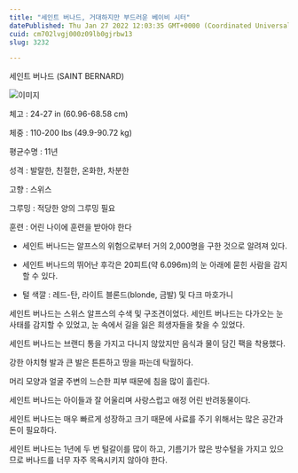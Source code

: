 ```yaml
---
title: "세인트 버나드, 거대하지만 부드러운 베이비 시터"
datePublished: Thu Jan 27 2022 12:03:35 GMT+0000 (Coordinated Universal Time)
cuid: cm702lvgj000z09lb0gjrbw13
slug: 3232

---
```



세인트 버나드 (SAINT BERNARD)

![이미지](https://cdn.hashnode.com/res/hashnode/image/upload/v1739253464762/88ffee34-df06-4bef-b844-8c004c400ab9.jpeg)

체고 : 24-27 in (60.96-68.58 cm)

체중 : 110-200 lbs (49.9-90.72 kg)

평균수명 : 11년

성격 : 발랄한, 친절한, 온화한, 차분한

고향 : 스위스

그루밍 : 적당한 양의 그루밍 필요

훈련 : 어린 나이에 훈련을 받아야 한다

* 세인트 버나드는 알프스의 위험으로부터 거의 2,000명을 구한 것으로 알려져 있다.

* 세인트 버나드의 뛰어난 후각은 20피트(약 6.096m)의 눈 아래에 묻힌 사람을 감지할 수 있다.

* 털 색깔 : 레드-탄, 라이트 블론드(blonde, 금발) 및 다크 마호가니

세인트 버나드는 스위스 알프스의 수색 및 구조견이었다. 세인트 버나드는 다가오는 눈사태를 감지할 수 있었고, 눈 속에서 길을 잃은 희생자들을 찾을 수 있었다.

세인트 버나드는 브랜디 통을 가지고 다니지 않았지만 음식과 물이 담긴 팩을 착용했다.

강한 아치형 발과 큰 발은 튼튼하고 땅을 파는데 탁월하다.

머리 모양과 얼굴 주변의 느슨한 피부 때문에 침을 많이 흘린다.

세인트 버나드는 아이들과 잘 어울리며 사랑스럽고 애정 어린 반려동물이다.

세인트 버나드는 매우 빠르게 성장하고 크기 때문에 사료를 주기 위해서는 많은 공간과 돈이 필요하다.

세인트 버나드는 1년에 두 번 털갈이를 많이 하고, 기름기가 많은 방수털을 가지고 있으므로 버나드를 너무 자주 목욕시키지 않아야 한다.